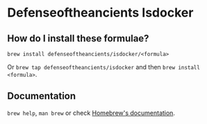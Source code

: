 # Defenseoftheancients Isdocker

## How do I install these formulae?

`brew install defenseoftheancients/isdocker/<formula>`

Or `brew tap defenseoftheancients/isdocker` and then `brew install <formula>`.

## Documentation

`brew help`, `man brew` or check [Homebrew's documentation](https://docs.brew.sh).
